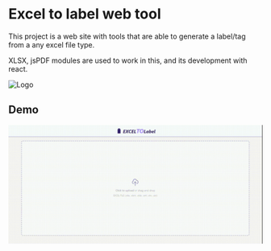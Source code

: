 # Excel to label web tool

This project is a web site with tools that are able to generate a label/tag from a any excel file type.

XLSX, jsPDF modules are used to work in this, and its development with react.



![Logo](https://i.ibb.co/XXfCJNf/Sin-t-tulo.png)


## Demo

![](https://github.com/juandresp27/excel-to-label-web/blob/main/example-excel/fb60d1cb-d839-4476-9e42-29330afae1e4.gif)

